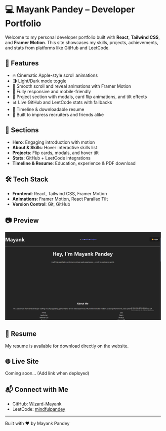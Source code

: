 # 💻 Mayank Pandey – Developer Portfolio

Welcome to my personal developer portfolio built with **React**, **Tailwind CSS**, and **Framer Motion**. This site showcases my skills, projects, achievements, and stats from platforms like GitHub and LeetCode.

## 🚀 Features

- 🔥 Cinematic Apple-style scroll animations
- 🌗 Light/Dark mode toggle
- 🧠 Smooth scroll and reveal animations with Framer Motion
- 📱 Fully responsive and mobile-friendly
- 📂 Project section with modals, card flip animations, and tilt effects
- 📊 Live GitHub and LeetCode stats with fallbacks
- 📄 Timeline & downloadable resume
- 🎯 Built to impress recruiters and friends alike

## 📁 Sections

- **Hero**: Engaging introduction with motion
- **About & Skills**: Hover interactive skills list
- **Projects**: Flip cards, modals, and hover tilt
- **Stats**: GitHub + LeetCode integrations
- **Timeline & Resume**: Education, experience & PDF download

## 🛠️ Tech Stack

- **Frontend**: React, Tailwind CSS, Framer Motion
- **Animations**: Framer Motion, React Parallax Tilt
- **Version Control**: Git, GitHub

## 📷 Preview

![Portfolio Screenshot](public/preview.png) <!-- (Add a preview image if available) -->

## 📄 Resume

My resume is available for download directly on the website.

## 🌐 Live Site

Coming soon... (Add link when deployed)

## 📬 Connect with Me

- GitHub: [Wizard-Mayank](https://github.com/Wizard-Mayank)
- LeetCode: [mindfulpandey](https://leetcode.com/mindfulpandey)

---

Built with ❤️ by Mayank Pandey
